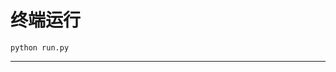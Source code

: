 # 终端运行

```shell
python run.py
```
******************************************************************************************************************************************************************************************************************************************************************************************************************************************************************************************************************************************************************************************************************************************************************************************************************************************************************************************************************************************************************************************************************************************************************************************************************************************************************************